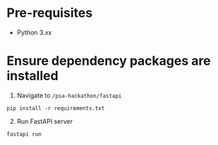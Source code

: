 # Pre-requisites
- Python 3.xx

# Ensure dependency packages are installed
1. Navigate to `/psa-hackathon/fastapi`
```
pip install -r requirements.txt
```
2. Run FastAPI server
```
fastapi run
```